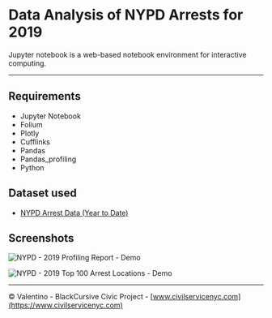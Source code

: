 # Data Analysis of NYPD Arrests for 2019
Jupyter notebook is a web-based notebook environment for interactive computing.
_____________________________________________
## Requirements
- Jupyter Notebook
- Folium
- Plotly
- Cufflinks
- Pandas
- Pandas_profiling
- Python

## Dataset used 
- [NYPD Arrest Data (Year to Date)](https://data.cityofnewyork.us/Public-Safety/NYPD-Arrest-Data-Year-to-Date-/uip8-fykc)

## Screenshots
![NYPD - 2019 Profiling Report - Demo](https://github.com/BlackCursive/Data_Analysis_NYPD_2019/blob/master/gif/nypd-2019-profiling-output.gif)

![NYPD - 2019 Top 100 Arrest Locations - Demo](https://github.com/BlackCursive/Data_Analysis_NYPD_2019/blob/master/gif/nypd-2019-map-output.gif)

_____________________________________________
© Valentino - BlackCursive
Civic Project - [www.civilservicenyc.com](https://www.civilservicenyc.com)
